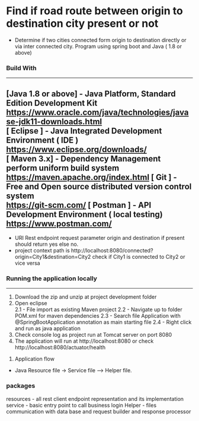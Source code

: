 # Find if road route between origin to destination city present or not
<!-- UL -->
* Determine if two cities connected form origin to destination directly or via inter connected city. Program using spring boot and Java ( 1.8 or above)

<!-- Blockquote -->
### Build With
---
<!-- Links -->
[Java 1.8 or above] - Java Platform, Standard Edition Development Kit <br> https://www.oracle.com/java/technologies/javase-jdk11-downloads.html <br>
[ Eclipse ] - Java Integrated Development Environment ( IDE )<br> https://www.eclipse.org/downloads/ <br>
[ Maven 3.x] - Dependency Management perform uniform build system <br> https://maven.apache.org/index.html
[ Git ] - Free and Open source distributed version control system <br> https://git-scm.com/
[ Postman ] - API Development Environment ( local testing) <br> https://www.postman.com/
---
<!-- UL -->
* URI Rest endpoint request parameter origin and destination 
if present should return yes else no.
* project context path is http://localhost:8080/connected?origin=City1&destination=City2
 check if City1 is connected to City2 or vice versa 

### Running the application locally
---
<!-- OL -->
1. Download the zip and unzip at project development folder
2. Open eclipse <br>
  2.1 - File import as existing Maven project
  2.2 - Navigate up to folder POM.xml for maven dependencies
  2.3 - Search file Application with @SpringBootApplication annotation as main starting file
  2.4 - Right click and run as java application   
3. Check console log as project run at Tomcat server on port 8080
4. The application will run at http://localhost:8080 or check http://localhost:8080/actuator/health

<!-- OL -->
1. Application flow 
<!-- UL -->
* Java Resource file -> Service file --> Helper file.

### packages
<!-- OL -->
resources - all rest client endpoint representation and its implementation 
service - basic entry point to call business login
Helper - files communication with data base and request builder and response processor
